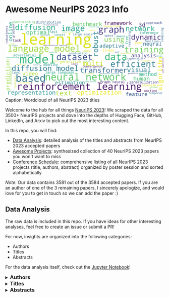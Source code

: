 # Awesome NeurIPS 2023 Info

![Neurips 2023 wordcloud](images/wordcloud_2023.png)
Caption: Wordcloud of all NeurIPS 2023 titles

Welcome to the hub for all things [NeurIPS 2023](https://neurips.cc/)! We scraped the data for all 3500+ NeurIPS projects and dove into the depths of Hugging Face, GitHub, LinkedIn, and Arxiv to pick out the most interesting content.

In this repo, you will find:

- [Data Analysis](#data-analysis): detailed analysis of the titles and abstracts from NeurIPS 2023 accepted papers
- [Awesome Projects](#cool-neurips-projects): synthesized collection of 40 NeurIPS 2023 papers you won't want to miss
- [Conference Schedule](#conference-schedule): comprehensive listing of all NeurIPS 2023 projects (title, authors, abstract) organized by poster session and sorted alphabetically

_Note_: Our data contains 3581 out of the 3584 accepted papers. If you are an author of one of the 3 remaining papers, I sincerely apologize, and would love for you to get in touch so we can add the paper :)

## Data Analysis

The raw data is included in this repo. If you have ideas for other interesting analyses, feel free to create an issue or submit a PR!

For now, insights are organized into the following categories:

- Authors
- Titles
- Abstracts

For the data analysis itself, check out the [Jupyter Notebook](./analysis.ipynb)!

<details><summary><h3 style='display: inline;'> Authors</h3></summary>

![Neurips num authors](images/num_authors_2022_2023.png)

#### Most prolific authors

The top 10 authors with the most papers at NeurIPS 2023 are:

- Bo Li: 15 papers
- Ludwig Schmidt: 14 papers
- Mihaela van der Schaar: 13 papers
- Bo Han: 13 papers
- Hao Wang: 12 papers
- Masashi Sugiyama: 11 papers
- Bernhard Schölkopf: 11 papers
- Dacheng Tao: 11 papers
- Andreas Krause: 11 papers
- Tongliang Liu: 11 papers

#### Number of unique authors

There were 12,994 unique authors at NeurIPS 2023, up from 9913 at NeurIPS 2022.

This continues the exponential explosion of unique authors over the past decade.

![Neurips unique authors history](images/unique_authors_history_2014_2023.png)

#### Number of authors per paper

- The average number of authors per paper was **4.98**, up from 4.66 at NeurIPS 2022.
- Additionally, there were a handful of single-author papers, in contrast to NeurIPS 2022, where the minimum number of authors was 2.
- The paper with the most authors was [ClimSim: A large multi-scale dataset for hybrid physics-ML climate emulation](https://arxiv.org/abs/2306.08754)

</details>

<details><summary><h3 style='display: inline;'> Titles</h3></summary>

#### Title Length

![Neurips 2023 title length histogram](images/title_length_histogram_2022_2023.png)

- The average title length was **8.72** words, up from 8.48 at NeurIPS 2022. This
continues an ongoing trend of title lengthening:

![Neurips title length history](images/title_length_history_2014_2023.png)

#### Prevalence of Acronyms

22% of titles introduced an acronym, up from 18% at NeurIPS 2022.

#### LaTeX in Titles

- 1.3% of titles contained LaTeX, whereas none of the titles at NeurIPS 2022 contained LaTeX.

</details>

<details><summary><h3 style='display: inline;'> Abstracts</h3></summary>

![abstract length](images/abstract_histogram_2023.png)

#### Abstract Length

- The longest abstract was from [[Re] On the Reproducibility of FairCal: Fairness Calibration for Face Verification](https://neurips.cc/virtual/2023/poster/74168), which has 373 words.
- The shortest abstract was from [Improved Convergence in High Probability of Clipped Gradient Methods with Heavy Tailed Noise](https://neurips.cc/virtual/2023/poster/70813), which has 29 words.

#### GitHub Reigns Supreme

- Out of the 3581 abstracts, 671 explicitly mention GitHub, including a link to their code, models, or data.
- Only 79 abstracts include a URL that is *not* GitHub.

#### Modalities, Models, and Tasks

Using a [CLIP](https://github.com/openai/CLIP) model, we zero-shot 
classified/predicted the modality of focus for each paper based on its abstract.
The categories were `["vision", "text", "audio", "tabular", "time series", "multimodal"]`.

By far the biggest category was multimodal, with a count of 1295. However, the 
CLIP model's inclination towards "multimodal" may be somewhat biased by trying 
to partially fit other modalities — the words `multi-modal` and `multimodal` only 
show up in 156 abstracts, and phrases like `vision-language` and `text-to-image` 
only appear a handful of times across the dataset. 

Themes occurring frequently include:

- "benchmark": 731
- ("generation", "generate"): 677
- ("efficient", "efficiency"): 961
- "agent": 279
- ("llm", "large language model"): 237

</details>
